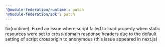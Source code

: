 ```yaml
---
'@module-federation/runtime': patch
'@module-federation/sdk': patch
---
```


fix(runtime): Fixed an issue where script failed to load properly when static resources were set to cross-domain response headers due to the default setting of script crossorigin to anonymous (this issue appeared in next.js)

